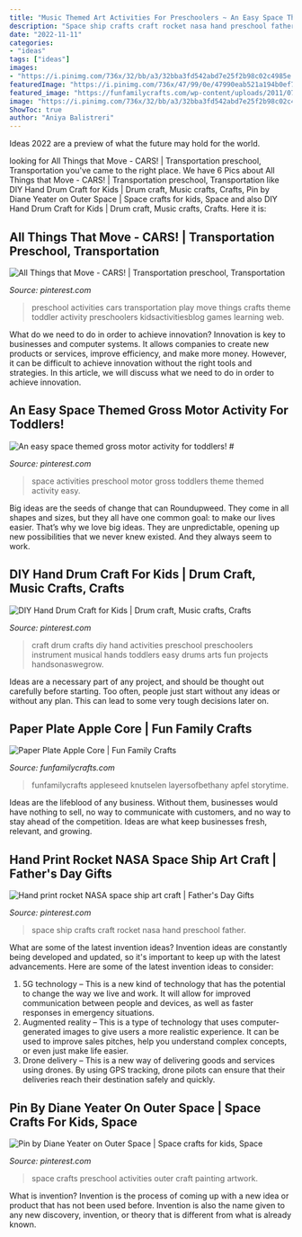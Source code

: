 ```yaml
---
title: "Music Themed Art Activities For Preschoolers ~ An Easy Space Themed Gross Motor Activity For Toddlers! #"
description: "Space ship crafts craft rocket nasa hand preschool father"
date: "2022-11-11"
categories:
- "ideas"
tags: ["ideas"]
images:
- "https://i.pinimg.com/736x/32/bb/a3/32bba3fd542abd7e25f2b98c02c4985e.jpg"
featuredImage: "https://i.pinimg.com/736x/47/99/0e/47990eab521a194b0ef7c045bb62834b--kids-transportation-preschool-crafts-transportation.jpg"
featured_image: "https://funfamilycrafts.com/wp-content/uploads/2011/07/paperplateapple.jpg"
image: "https://i.pinimg.com/736x/32/bb/a3/32bba3fd542abd7e25f2b98c02c4985e.jpg"
ShowToc: true
author: "Aniya Balistreri"
---
```



Ideas 2022 are a preview of what the future may hold for the world.

	

		
looking for All Things that Move - CARS! | Transportation preschool, Transportation you've came to the right place. We have 6 Pics about All Things that Move - CARS! | Transportation preschool, Transportation like DIY Hand Drum Craft for Kids | Drum craft, Music crafts, Crafts, Pin by Diane Yeater on Outer Space | Space crafts for kids, Space and also DIY Hand Drum Craft for Kids | Drum craft, Music crafts, Crafts. Here it is:
		
    
## All Things That Move - CARS! | Transportation Preschool, Transportation

<img loading=lazy src="https://i.pinimg.com/736x/47/99/0e/47990eab521a194b0ef7c045bb62834b--kids-transportation-preschool-crafts-transportation.jpg" onerror="this.onerror=null;this.src='https://tse3.mm.bing.net/th?id=OIP.X_jta2GO5XW5Iz68o50FqgHaO0&amp;pid=15.1';" alt="All Things that Move - CARS! | Transportation preschool, Transportation">

_Source: pinterest.com_

>preschool activities cars transportation play move things crafts theme toddler activity preschoolers kidsactivitiesblog games learning web. 

	

What do we need to do in order to achieve innovation?
Innovation is key to businesses and computer systems. It allows companies to create new products or services, improve efficiency, and make more money. However, it can be difficult to achieve innovation without the right tools and strategies. In this article, we will discuss what we need to do in order to achieve innovation.

    
## An Easy Space Themed Gross Motor Activity For Toddlers! #

<img loading=lazy src="https://i.pinimg.com/736x/24/71/29/247129bf6ccb69e9f24f1a05bc503df2.jpg" onerror="this.onerror=null;this.src='https://tse4.mm.bing.net/th?id=OIP.uUYA1iTmGFiXkPVaocAdjAHaNG&amp;pid=15.1';" alt="An easy space themed gross motor activity for toddlers! #">

_Source: pinterest.com_

>space activities preschool motor gross toddlers theme themed activity easy. 

	

Big ideas are the seeds of change that can Roundupweed. They come in all shapes and sizes, but they all have one common goal: to make our lives easier. That’s why we love big ideas. They are unpredictable, opening up new possibilities that we never knew existed. And they always seem to work.

    
## DIY Hand Drum Craft For Kids | Drum Craft, Music Crafts, Crafts

<img loading=lazy src="https://i.pinimg.com/736x/21/b2/2f/21b22f46dc0be741928070837217bdb7.jpg" onerror="this.onerror=null;this.src='https://tse1.mm.bing.net/th?id=OIP.ijEjBx_WCaIL_Ho0nIfTbQHaLH&amp;pid=15.1';" alt="DIY Hand Drum Craft for Kids | Drum craft, Music crafts, Crafts">

_Source: pinterest.com_

>craft drum crafts diy hand activities preschool preschoolers instrument musical hands toddlers easy drums arts fun projects handsonaswegrow. 

	

Ideas are a necessary part of any project, and should be thought out carefully before starting. Too often, people just start without any ideas or without any plan. This can lead to some very tough decisions later on.

    
## Paper Plate Apple Core | Fun Family Crafts

<img loading=lazy src="https://funfamilycrafts.com/wp-content/uploads/2011/07/paperplateapple.jpg" onerror="this.onerror=null;this.src='https://tse4.mm.bing.net/th?id=OIP.F5dpHrOw9Cgen1jgzAuwSQHaJ7&amp;pid=15.1';" alt="Paper Plate Apple Core | Fun Family Crafts">

_Source: funfamilycrafts.com_

>funfamilycrafts appleseed knutselen layersofbethany apfel storytime. 

	

Ideas are the lifeblood of any business. Without them, businesses would have nothing to sell, no way to communicate with customers, and no way to stay ahead of the competition. Ideas are what keep businesses fresh, relevant, and growing.

    
## Hand Print Rocket NASA Space Ship Art Craft | Father&#039;s Day Gifts

<img loading=lazy src="https://i.pinimg.com/736x/a5/03/bb/a503bbc0cdf3504298b8a43021a38629--ship-art-nasa-space.jpg?b=t" onerror="this.onerror=null;this.src='https://tse2.mm.bing.net/th?id=OIP.bit-eEZJHY4-4QhLKPhmgwC7FN&amp;pid=15.1';" alt="Hand print rocket NASA space ship art craft | Father&#039;s Day Gifts">

_Source: pinterest.com_

>space ship crafts craft rocket nasa hand preschool father. 

	

What are some of the latest invention ideas?
Invention ideas are constantly being developed and updated, so it's important to keep up with the latest advancements. Here are some of the latest invention ideas to consider:
1. 5G technology – This is a new kind of technology that has the potential to change the way we live and work. It will allow for improved communication between people and devices, as well as faster responses in emergency situations.
2. Augmented reality – This is a type of technology that uses computer-generated images to give users a more realistic experience. It can be used to improve sales pitches, help you understand complex concepts, or even just make life easier.
3. Drone delivery – This is a new way of delivering goods and services using drones. By using GPS tracking, drone pilots can ensure that their deliveries reach their destination safely and quickly.

    
## Pin By Diane Yeater On Outer Space | Space Crafts For Kids, Space

<img loading=lazy src="https://i.pinimg.com/736x/32/bb/a3/32bba3fd542abd7e25f2b98c02c4985e.jpg" onerror="this.onerror=null;this.src='https://tse1.mm.bing.net/th?id=OIP.0oWi6bl9zbPKwVwUHBBKYQHaNJ&amp;pid=15.1';" alt="Pin by Diane Yeater on Outer Space | Space crafts for kids, Space">

_Source: pinterest.com_

>space crafts preschool activities outer craft painting artwork. 

	

What is invention?
Invention is the process of coming up with a new idea or product that has not been used before. Invention is also the name given to any new discovery, invention, or theory that is different from what is already known.


